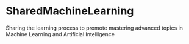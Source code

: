 # SharedMachineLearning
Sharing the learning process to promote mastering advanced topics in Machine Learning and Artificial Intelligence
